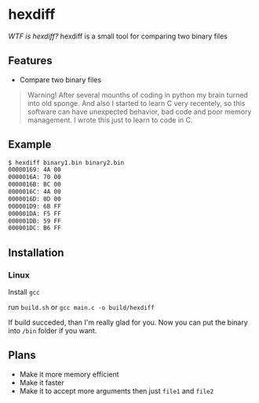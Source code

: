 # hexdiff

 _WTF is hexdiff?_
hexdiff is a small tool for comparing two binary files

## Features
- Compare two binary files

> Warning! After several mounths of coding in python my brain turned into old sponge. And also I started to learn C very recentely, so this software can have unexpected behavior, bad code and poor memory management. I wrote this just to learn to code in C.

## Example

```sh
$ hexdiff binary1.bin binary2.bin
00000169: 4A 00
0000016A: 70 00
0000016B: BC 00
0000016C: 4A 00
0000016D: 0D 00
000001D9: 6B FF
000001DA: F5 FF
000001DB: 59 FF
000001DC: B6 FF
```

## Installation

### Linux 

Install `gcc`

run `build.sh` or `gcc main.c -o build/hexdiff`

If build succeded, than I'm really glad for you. Now you can put the binary into `/bin` folder if you want.

## Plans

- Make it more memory efficient
- Make it faster
- Make it to accept more arguments then just `file1` and `file2`